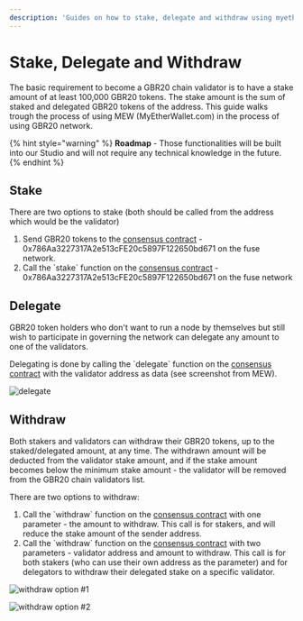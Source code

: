 ```yaml
---
description: 'Guides on how to stake, delegate and withdraw using myetherwallet.com'
---
```


# Stake, Delegate and Withdraw

The basic requirement to become a GBR20 chain validator is to have a stake amount of at least 100,000 GBR20 tokens. The stake amount is the sum of staked and delegated GBR20 tokens of the address. This guide walks trough the process of using MEW \(MyEtherWallet.com\) in the process of using GBR20 network.

{% hint style="warning" %}
**Roadmap** - Those functionalities will be built into our Studio and will not require any technical knowledge in the future.
{% endhint %}

## Stake

There are two options to stake \(both should be called from the address which would be the validator\)

1. Send GBR20 tokens to the [consensus contract](https://explorer.gbrscan.com/address/0x3014ca10b91cb3d0ad85fef7a3cb95bcac9c0f79) - 0x786Aa3227317A2e513cFE20c5897F122650bd671 on the fuse network.
2. Call the \`stake\` function on the [consensus contract](https://explorer.gbrscan.com/address/0x3014ca10b91cb3d0ad85fef7a3cb95bcac9c0f79) - 0x786Aa3227317A2e513cFE20c5897F122650bd671 on the fuse network

 

## Delegate

GBR20 token holders who don't want to run a node by themselves but still wish to participate in governing the network can delegate any amount to one of the validators.

Delegating is done by calling the \`delegate\` function on the [consensus contract](https://explorer.gbrscan.com/address/0x3014ca10b91cb3d0ad85fef7a3cb95bcac9c0f79) with the validator address as data \(see screenshot from MEW\).

![delegate](../../.gitbook/assets/screen-shot-2019-09-04-at-14.59.27.png)

## Withdraw

Both stakers and validators can withdraw their GBR20 tokens, up to the staked/delegated amount, at any time. The withdrawn amount will be deducted from the validator stake amount, and if the stake amount becomes below the minimum stake amount - the validator will be removed from the GBR20 chain validators list.

There are two options to withdraw:

1. Call the \`withdraw\` function on the [consensus contract](https://explorer.gbrscan.com/address/0x3014ca10b91cb3d0ad85fef7a3cb95bcac9c0f79) with one parameter - the amount to withdraw. This call is for stakers, and will reduce the stake amount of the sender address.
2. Call the \`withdraw\` function on the [consensus contract](https://explorer.gbrscan.com/address/0x3014ca10b91cb3d0ad85fef7a3cb95bcac9c0f79) with two parameters - validator address and amount to withdraw. This call is for both stakers \(who can use their own address as the parameter\) and for delegators to withdraw their delegated stake on a specific validator.

![withdraw option \#1](../../.gitbook/assets/screen-shot-2019-09-04-at-15.01.15.png)

![withdraw option \#2](../../.gitbook/assets/screen-shot-2019-09-04-at-15.01.25.png)


